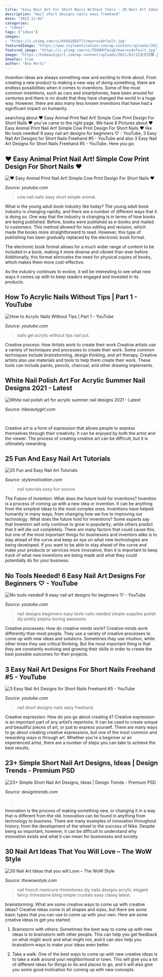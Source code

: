 ```yaml
---
title: "Easy Nail Art For Short Nails Without Tools : 30 Nail Art Ideas That You Will Love – The Wow Style"
description: "Nail short designs nails easy freehand"
date: "2022-11-02"
categories:
- "ideas"
tags: ["ideas"]
images:
- "https://i.ytimg.com/vi/KOXA1OEKTlY/maxresdefault.jpg"
featuredImage: "https://www.stylemotivation.com/wp-content/uploads/2013/08/25-Fun-and-Easy-Nail-Art-Tutorials-24.jpg"
featured_image: "https://i.ytimg.com/vi/TD9OMVTmiqE/maxresdefault.jpg"
image: "https://hibeautygirl.com/wp-content/uploads/2021/03/32法式优雅.jpg"
ShowToc: true
author: "Ana Mertz"
---
```



Invention ideas are always something new and exciting to think about. From creating a new product to making a new way of doing something, there are endless possibilities when it comes to inventions. Some of the most common inventions, such as cars and smartphones, have been around for centuries and there is no doubt that they have changed the world in a huge way. However, there are also many less known inventions that have had a significant impact on humanity.

	

		
searching about ♥ Easy Animal Print Nail Art! Simple Cow Print Design For Short Nails ♥ you've came to the right page. We have 8 Pictures about ♥ Easy Animal Print Nail Art! Simple Cow Print Design For Short Nails ♥ like No tools needed! 6 easy nail art designs for beginners ♡ - YouTube, 3 Easy Nail Art Designs for Short Nails Freehand #5 - YouTube and also 3 Easy Nail Art Designs for Short Nails Freehand #5 - YouTube. Here you go:
		
    
## ♥ Easy Animal Print Nail Art! Simple Cow Print Design For Short Nails ♥

<img loading=lazy src="https://i.ytimg.com/vi/KOXA1OEKTlY/maxresdefault.jpg" onerror="this.onerror=null;this.src='https://tse2.mm.bing.net/th?id=OIP.XFdXJr6M6K7FWjcp5NO_fQHaEK&amp;pid=15.1';" alt="♥ Easy Animal Print Nail Art! Simple Cow Print Design For Short Nails ♥">

_Source: youtube.com_

>cow nail nails easy short simple animal. 

	

What is the young adult book industry like today?
The young adult book industry is changing rapidly, and there are a number of different ways that it is doing so. One way that the industry is changing is in terms of how books are being published. 
Before, books were published as e-books and mailed to customers. This method allowed for less editing and revision, which made the books more straightforward to read. However, this type of publishing has been gradually replaced by the electronic book format. 

The electronic book format allows for a much wider range of content to be included in a book, making it more diverse and vibrant than ever before. Additionally, this format eliminates the need for physical copies of books, which makes them more cost-effective. 

As the industry continues to evolve, it will be interesting to see what new ways it comes up with to keep readers engaged and invested in its products.

    
## How To Acrylic Nails Without Tips | Part 1 - YouTube

<img loading=lazy src="https://i.ytimg.com/vi/0g460PH8-r8/maxresdefault.jpg" onerror="this.onerror=null;this.src='https://tse4.mm.bing.net/th?id=OIP.tXEiYzfsLxmLEYQ4K3A-JAHaEK&amp;pid=15.1';" alt="How to Acrylic Nails Without Tips | Part 1 - YouTube">

_Source: youtube.com_

>nails gel acrylic without tips nail put. 

	

Creative process: How Artists work to create their work
Creative artists use a variety of techniques and processes to create their work. Some common techniques include brainstorming, design thinking, and art therapy. Creative artists also use materials and tools to help them create their work. These tools can include paints, pencils, charcoal, and other drawing implements.

    
## White Nail Polish Art For Acrylic Summer Nail Designs 2021 - Latest

<img loading=lazy src="https://hibeautygirl.com/wp-content/uploads/2021/03/32法式优雅.jpg" onerror="this.onerror=null;this.src='https://tse4.mm.bing.net/th?id=OIP.z1xLmhnrhXUYgcnc0DekSwHaJs&amp;pid=15.1';" alt="White nail polish art for acrylic summer nail designs 2021 - Latest">

_Source: hibeautygirl.com_

>. 

	

Creative art is a form of expression that allows people to express themselves through their creativity. It can be enjoyed by both the artist and the viewer. The process of creating creative art can be difficult, but it is ultimately rewarding.

    
## 25 Fun And Easy Nail Art Tutorials

<img loading=lazy src="https://www.stylemotivation.com/wp-content/uploads/2013/08/25-Fun-and-Easy-Nail-Art-Tutorials-24.jpg" onerror="this.onerror=null;this.src='https://tse4.mm.bing.net/th?id=OIP.N7hApGIWtjTeiSdNTN6N4gHaOw&amp;pid=15.1';" alt="25 Fun and Easy Nail Art Tutorials">

_Source: stylemotivation.com_

>nail tutorials easy fun source. 

	

The Future of Invention: What does the future hold for inventions?
Invention is a process of coming up with a new idea or invention. It can be anything from the simplest ideas to the most complex ones. Inventions have helped humanity in many ways, from changing how we live to improving our technology. What does the future hold for inventions? Some experts say that Invention will only continue to grow in popularity, while others predict that it will die out completely. There are many factors that could cause this, but one of the most important things for businesses and inventors alike is to stay ahead of the curve and keep an eye on what new technologies are being developed. If you want to be able to stay ahead of the curve and make your products or services more innovative, then it is important to keep track of what new inventions are being made and what they could potentially do for your business.

    
## No Tools Needed! 6 Easy Nail Art Designs For Beginners ♡ - YouTube

<img loading=lazy src="https://i.ytimg.com/vi/TD9OMVTmiqE/maxresdefault.jpg" onerror="this.onerror=null;this.src='https://tse1.mm.bing.net/th?id=OIP.P97pxHAKo33A5nqSNL383AHaEK&amp;pid=15.1';" alt="No tools needed! 6 easy nail art designs for beginners ♡ - YouTube">

_Source: youtube.com_

>nail designs beginners easy tools nails needed simple supplies polish diy pretty pepino boring awesome. 

	

Creative processes: How do creative minds work?
Creative minds work differently than most people. They use a variety of creative processes to come up with new ideas and solutions. Sometimes they use intuition, while other times they use critical thinking. But the most important thing is that they are constantly evolving and growing their skills in order to create the best possible outcomes for their projects.

    
## 3 Easy Nail Art Designs For Short Nails Freehand #5 - YouTube

<img loading=lazy src="https://i.ytimg.com/vi/xrcz3KPtMMo/maxresdefault.jpg" onerror="this.onerror=null;this.src='https://tse2.mm.bing.net/th?id=OIP.swG5rZWoWRQID5opsT5dngHaEK&amp;pid=15.1';" alt="3 Easy Nail Art Designs for Short Nails Freehand #5 - YouTube">

_Source: youtube.com_

>nail short designs nails easy freehand. 

	

Creative expression: How do you go about creating it?
Creative expression is an important part of any artist’s repertoire. It can be used to create unique and beautiful pieces of art, or just to express yourself. There are many ways to go about creating creative expressions, but one of the most common and rewarding ways is through art. Whether you’re a beginner or an experienced artist, there are a number of steps you can take to achieve the best results.

    
## 23+ Simple Short Nail Art Designs, Ideas | Design Trends - Premium PSD

<img loading=lazy src="https://images.designtrends.com/wp-content/uploads/2016/02/29055436/Red-Simple-Nail-Design.jpg" onerror="this.onerror=null;this.src='https://tse3.mm.bing.net/th?id=OIP.SdlORxtLIn-e06P3336MkgHaHa&amp;pid=15.1';" alt="23+ Simple Short Nail Art Designs, Ideas | Design Trends - Premium PSD">

_Source: designtrends.com_

>. 

	

Innovation is the process of making something new, or changing it in a way that is different from the old. Innovation can be found in anything from technology to business. There are many examples of innovation throughout history, from the development of the wheel to the success of Nike. Despite being so important, however, it can be difficult to understand why innovation exists and what it can mean for businesses and society.

    
## 30 Nail Art Ideas That You Will Love – The WoW Style

<img loading=lazy src="http://thewowstyle.com/wp-content/uploads/2015/02/french-manicure-with-rhinestones-diy.jpg" onerror="this.onerror=null;this.src='https://tse1.mm.bing.net/th?id=OIP.dkb4FqoXYqSysMtdKaDi3AHaLH&amp;pid=15.1';" alt="30 Nail Art Ideas that you will Love – The WoW Style">

_Source: thewowstyle.com_

>nail french manicure rhinestones diy nails designs acrylic elegant fancy rhinestone bling simple crystals easy classy latest. 

	

brainstorming: What are some creative ways to come up with creative ideas?
Creative ideas come in all shapes and sizes, but there are some basic types that you can use to come up with your own. Here are some creative ideas to get you started:
1. Brainstorm with others: Sometimes the best way to come up with new ideas is to brainstorm with other people. This can help you get feedback on what might work and what might not, and it can also help you brainstorm ways to make your ideas even better.

2. Take a walk: One of the best ways to come up with new creative ideas is to take a walk around your neighborhood or town. This will give you a lot of different ideas for things to do and places to go, and it will also give you some good motivation for coming up with new concepts.


